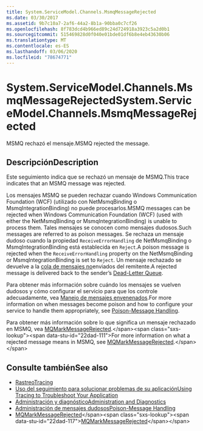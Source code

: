 ```yaml
---
title: System.ServiceModel.Channels.MsmqMessageRejected
ms.date: 03/30/2017
ms.assetid: 9b7c10a7-2af6-44a2-8b1a-90bba0c7cf26
ms.openlocfilehash: 8f783dcd4b966ed89c24d724918a3923c5a2d0b1
ms.sourcegitcommit: 515469828d0f040e01bde01df6b8e4eb43630b06
ms.translationtype: MT
ms.contentlocale: es-ES
ms.lasthandoff: 03/06/2020
ms.locfileid: "78674771"
---
```

# <a name="systemservicemodelchannelsmsmqmessagerejected"></a><span data-ttu-id="22dad-102">System.ServiceModel.Channels.MsmqMessageRejected</span><span class="sxs-lookup"><span data-stu-id="22dad-102">System.ServiceModel.Channels.MsmqMessageRejected</span></span>
<span data-ttu-id="22dad-103">MSMQ rechazó el mensaje.</span><span class="sxs-lookup"><span data-stu-id="22dad-103">MSMQ rejected the message.</span></span>  
  
## <a name="description"></a><span data-ttu-id="22dad-104">Descripción</span><span class="sxs-lookup"><span data-stu-id="22dad-104">Description</span></span>  
 <span data-ttu-id="22dad-105">Este seguimiento indica que se rechazó un mensaje de MSMQ.</span><span class="sxs-lookup"><span data-stu-id="22dad-105">This trace indicates that an MSMQ message was rejected.</span></span>  
  
 <span data-ttu-id="22dad-106">Los mensajes MSMQ se pueden rechazar cuando Windows Communication Foundation (WCF) (utilizado con NetMsmqBinding o MsmqIntegrationBinding) no puede procesarlos.</span><span class="sxs-lookup"><span data-stu-id="22dad-106">MSMQ messages can be rejected when Windows Communication Foundation (WCF) (used with either the NetMsmqBinding or MsmqIntegrationBinding) is unable to process them.</span></span> <span data-ttu-id="22dad-107">Tales mensajes se conocen como mensajes dudosos.</span><span class="sxs-lookup"><span data-stu-id="22dad-107">Such messages are referred to as poison messages.</span></span> <span data-ttu-id="22dad-108">Se rechaza un mensaje dudoso cuando la propiedad `ReceiveErrorHandling` de NetMsmqBinding o MsmqIntegrationBinding está establecida en `Reject`.</span><span class="sxs-lookup"><span data-stu-id="22dad-108">A poison message is rejected when the `ReceiveErrorHandling` property on the NetMsmqBinding or MsmqIntegrationBinding is set to `Reject`.</span></span> <span data-ttu-id="22dad-109">Un mensaje rechazado se devuelve a la [cola de mensajes no](https://docs.microsoft.com/dotnet/framework/wcf/feature-details/using-dead-letter-queues-to-handle-message-transfer-failures)enviados del remitente.</span><span class="sxs-lookup"><span data-stu-id="22dad-109">A rejected message is delivered back to the sender’s [Dead-Letter Queue](https://docs.microsoft.com/dotnet/framework/wcf/feature-details/using-dead-letter-queues-to-handle-message-transfer-failures).</span></span>  
  
 <span data-ttu-id="22dad-110">Para obtener más información sobre cuándo los mensajes se vuelven dudosos y cómo configurar el servicio para que los controle adecuadamente, vea [Manejo de mensajes envenenados](../../feature-details/poison-message-handling.md).</span><span class="sxs-lookup"><span data-stu-id="22dad-110">For more information on when messages become poison and how to configure your service to handle them appropriately, see [Poison-Message Handling](../../feature-details/poison-message-handling.md).</span></span>  
  
 <span data-ttu-id="22dad-111">Para obtener más información sobre lo que significa un mensaje rechazado en MSMQ, vea [MQMarkMessageRejected](https://docs.microsoft.com/previous-versions/windows/desktop/msmq/ms707071(v%3dvs.85)).</span><span class="sxs-lookup"><span data-stu-id="22dad-111">For more information on what a rejected message means in MSMQ, see [MQMarkMessageRejected](https://docs.microsoft.com/previous-versions/windows/desktop/msmq/ms707071(v%3dvs.85)).</span></span>  
  
## <a name="see-also"></a><span data-ttu-id="22dad-112">Consulte también</span><span class="sxs-lookup"><span data-stu-id="22dad-112">See also</span></span>

- [<span data-ttu-id="22dad-113">Rastreo</span><span class="sxs-lookup"><span data-stu-id="22dad-113">Tracing</span></span>](../../../../../docs/framework/wcf/diagnostics/tracing/index.md)
- [<span data-ttu-id="22dad-114">Uso del seguimiento para solucionar problemas de su aplicación</span><span class="sxs-lookup"><span data-stu-id="22dad-114">Using Tracing to Troubleshoot Your Application</span></span>](../../../../../docs/framework/wcf/diagnostics/tracing/using-tracing-to-troubleshoot-your-application.md)
- [<span data-ttu-id="22dad-115">Administración y diagnóstico</span><span class="sxs-lookup"><span data-stu-id="22dad-115">Administration and Diagnostics</span></span>](../../../../../docs/framework/wcf/diagnostics/index.md)
- [<span data-ttu-id="22dad-116">Administración de mensajes dudosos</span><span class="sxs-lookup"><span data-stu-id="22dad-116">Poison-Message Handling</span></span>](../../feature-details/poison-message-handling.md)
- <span data-ttu-id="22dad-117">[MQMarkMessageRejected](https://docs.microsoft.com/previous-versions/windows/desktop/msmq/ms707071(v%3dvs.85))</span><span class="sxs-lookup"><span data-stu-id="22dad-117">[MQMarkMessageRejected](https://docs.microsoft.com/previous-versions/windows/desktop/msmq/ms707071(v%3dvs.85))</span></span>
